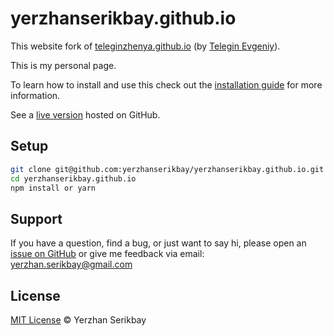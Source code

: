 # yerzhanserikbay.github.io

This website fork of [teleginzhenya.github.io](https://teleginzhenya.github.io) (by [Telegin Evgeniy](https://github.com/teleginzhenya)).

This is my personal page.

To learn how to install and use this check out the [installation guide](#setup) for more information.

See a [live version](https://yerzhanserikbay.github.io) hosted on GitHub.

## Setup

```bash
git clone git@github.com:yerzhanserikbay/yerzhanserikbay.github.io.git
cd yerzhanserikbay.github.io
npm install or yarn
```

## Support

If you have a question, find a bug, or just want to say hi, please open an [issue on GitHub](https://github.com/yerzhanserikbay/yerzhanserikbay.github.io/issues/new) or give me feedback via email: yerzhan.serikbay@gmail.com

## License

[MIT License](./LICENSE) © Yerzhan Serikbay
